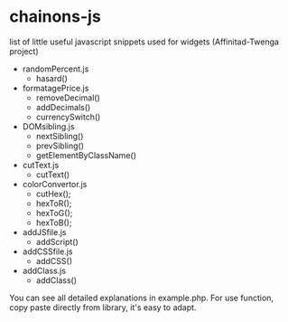 chainons-js
==

list of little useful javascript snippets used for widgets (Affinitad-Twenga project)

  - randomPercent.js
    - hasard()
  - formatagePrice.js
    - removeDecimal()
    - addDecimals()
    - currencySwitch()
  - DOMsibling.js
    - nextSibling()
    - prevSibling()
    - getElementByClassName()
  - cutText.js
    - cutText()
  - colorConvertor.js
    - cutHex();
    - hexToR();
    - hexToG();
    - hexToB();
  - addJSfile.js
    - addScript()
  - addCSSfile.js
    - addCSS()
  - addClass.js
    - addClass()

You can see all detailed explanations in example.php.
For use function, copy paste directly from library, it's easy to adapt.
